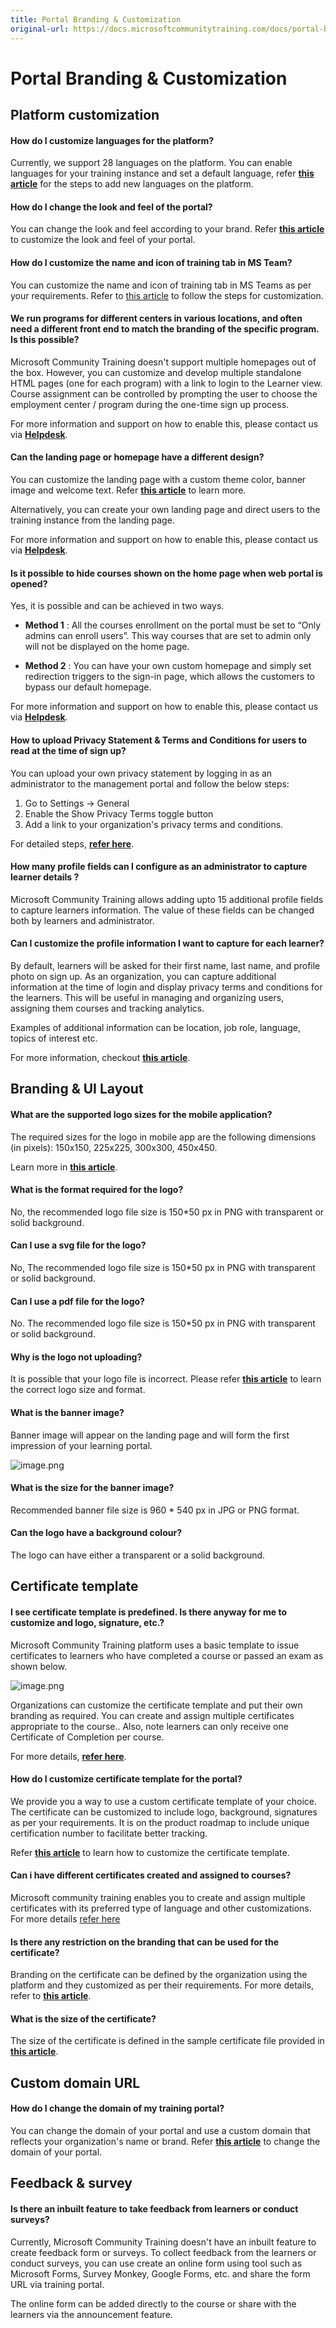 ```yaml
---
title: Portal Branding & Customization
original-url: https://docs.microsoftcommunitytraining.com/docs/portal-branding-customization
---
```


# Portal Branding & Customization

## Platform customization

#### How do I customize languages for the platform?	
Currently, we support 28 languages on the platform. You can enable languages for your training instance and set a default language, refer **[this article](../settings/7_customize-languages-for-the-learners-on-the-platform)** for the steps to add new languages on the platform.

#### How do I change the look and feel of the portal?	
You can change the look and feel according to your brand. Refer **[this article](../settings/2_configure-the-look-and-feel-of-your-portal)** to customize the look and feel of your portal.

#### How do I customize the name and icon of training tab in MS Team?	
You can customize the name and icon of training tab in MS Teams as per your requirements. Refer to [this article](../infrastructure-management/configure-your-platform-infrastructure/10_customize-the-name-and-icon-of-the-training-tab-in-ms-teams) to follow the steps for customization.


#### We run programs for different centers in various locations, and often need a different front end to match the branding of the specific program. Is this possible?

Microsoft Community Training doesn't support multiple homepages out of the box. However, you can customize and develop multiple standalone HTML pages (one for each program) with a link to login to the Learner view. Course assignment can be controlled by prompting the user to choose the employment center / program during the one-time sign up process.

For more information and support on how to enable this, please contact us via [**Helpdesk**](https://go.microsoft.com/fwlink/?linkid=2104630).

#### Can the landing page or homepage have a different design?
You can customize the landing page with a custom theme color, banner image and welcome text. Refer [**this article**](../settings/2_configure-the-look-and-feel-of-your-portal) to learn more.

Alternatively, you can create your own landing page and direct users to the training instance from the landing page.

For more information and support on how to enable this, please contact us via [**Helpdesk**](https://go.microsoft.com/fwlink/?linkid=2104630).

#### Is it possible to hide courses shown on the home page when web portal is opened?
Yes, it is possible and  can be achieved in two ways.

* **Method 1** : All the courses enrollment on the portal must be set to “Only admins can enroll users”. This way courses that are set to admin only will not be displayed on the home page.

* **Method 2** : You can have your own custom homepage and simply set redirection triggers to the sign-in page, which allows the customers to bypass our default homepage.

For more information and support on how to enable this, please contact us via [**Helpdesk**](https://go.microsoft.com/fwlink/?linkid=2104630).

#### How to upload Privacy Statement & Terms and Conditions for users to read at the time of sign up?
You can upload your own privacy statement by logging in as an administrator to the management portal and follow the below steps:
1. Go to Settings -> General 
2. Enable the Show Privacy Terms toggle button 
3. Add a link to your organization's privacy terms and conditions. 

For detailed steps,  [**refer here**](../settings/4_add-additional-profile-fields-for-user-information#add-privacy-terms-and-conditions).

#### How many profile fields can I configure as an administrator to capture learner details ?
Microsoft Community Training allows adding upto 15 additional profile fields to capture learners information. The value of these fields can be changed both by learners and administrator. 


#### Can I customize the profile information I want to capture for each learner? 
By default, learners will be asked for their first name, last name, and profile photo on sign up. As an organization, you can capture additional information at the time of login and display privacy terms and conditions for the learners. This will be useful in managing and organizing users, assigning them courses and tracking analytics. 

Examples of additional information can be location, job role, language, topics of interest etc. 

For more information, checkout [**this article**](../settings/4_add-additional-profile-fields-for-user-information).




## Branding & UI Layout

#### What are the supported logo sizes for the mobile application?
The required sizes for the logo in mobile app are the following dimensions (in pixels): 150x150, 225x225, 300x300, 450x450. 

Learn more in [**this article**](../infrastructure-management/install-your-platform-instance/5_create-publish-mobile-app).

#### What is the format required for the logo?
No, the recommended logo file size is 150*50 px in PNG with transparent or solid background.

#### Can I use a svg file for the logo?
No, The recommended logo file size is 150*50 px in PNG with transparent or solid background.

#### Can I use a pdf file for the logo?
No. The recommended logo file size is 150*50 px in PNG with transparent or solid background.

#### Why is the logo not uploading?
It is possible that your logo file is incorrect. Please refer [**this article**](../infrastructure-management/install-your-platform-instance/5_create-publish-mobile-app) to learn the correct logo size and format.

#### What is the banner image?
Banner image will appear on the landing page and will form the first impression of your learning portal.

![image.png](../media/image%28154%29.png)

#### What is the size for the banner image?
Recommended banner file size is 960 * 540 px in JPG or PNG format.

#### Can the logo have a background colour?
The logo can have either a transparent or a solid background.


## Certificate template

#### I see certificate template is predefined. Is there anyway for me to customize and logo, signature, etc.?

Microsoft Community Training platform uses a basic template to issue certificates to learners who have completed a course or passed an exam as shown below. 

![image.png](../media/image%2829%29.png)

Organizations can customize the certificate template and put their own branding as required. You can create and assign multiple certificates appropriate to the course.. Also, note learners can only receive one Certificate of Completion per course. 

For more details, [**refer here**](../settings/5_customize-the-certificate-template).


#### How do I customize certificate template for the portal?	
We provide you a way to use a custom certificate template of your choice. The certificate can be customized to include logo, background, signatures as per your requirements. It is on the product roadmap to include unique certification number to facilitate better tracking.

Refer **[this article](../settings/5_customize-the-certificate-template)** to learn how to customize the certificate template.

#### Can i have different certificates created and assigned to courses? 
Microsoft community training enables you to create and assign multiple certificates with its preferred type of language and other customizations. For more details [refer here](../settings/6_enable-course-level-certificate)

#### Is there any restriction on the branding that can be used for the certificate?
Branding on the certificate can be defined by the organization using the platform and they customized as per their requirements. For more details, refer to [**this article**](../settings/5_customize-the-certificate-template).

#### What is the size of the certificate?
The size of the certificate is defined in the sample certificate file provided in [**this article**](../settings/5_customize-the-certificate-template).

## Custom domain URL

#### How do I change the domain of my training portal?	
You can change the domain of your portal and use a custom domain that reflects your organization's name or brand. Refer **[this article](../infrastructure-management/configure-your-platform-infrastructure/2_setup-custom-domain-url)** to change the domain of your portal.


## Feedback & survey

#### Is there an inbuilt feature to take feedback from learners or conduct surveys?  
Currently, Microsoft Community Training doesn't have an inbuilt feature to create feedback form or surveys. To collect feedback from the learners or conduct surveys, you can use create an online form using tool such as Microsoft Forms, Survey Monkey, Google Forms, etc. and share the form URL via training portal. 

The online form can be added directly to the course  or share with the learners via the announcement feature. 
